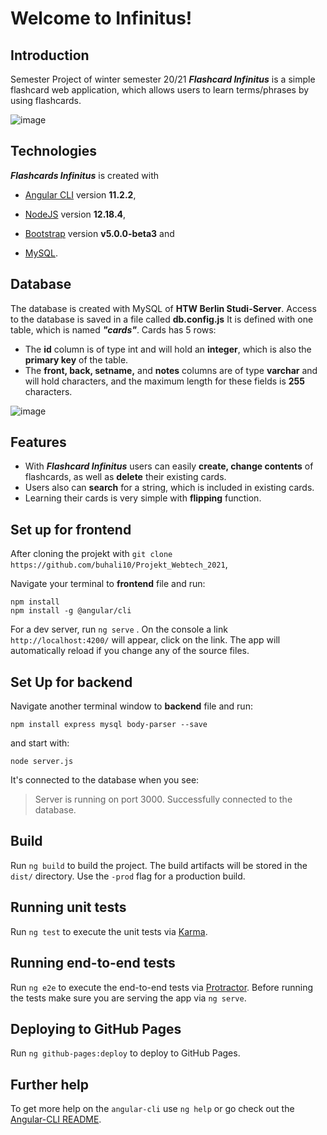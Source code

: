 # Welcome to Infinitus!

## Introduction 
Semester Project of winter semester 20/21 ***Flashcard Infinitus*** is a simple flashcard web application, which allows users to learn terms/phrases by using flashcards.

![image](https://user-images.githubusercontent.com/57114344/114031556-c9dc7600-987b-11eb-8765-c4b9f78c1de7.png)

## Technologies
 ***Flashcards Infinitus*** is created with 

 - [Angular CLI](https://github.com/angular/angular-cli) version **11.2.2**,
  
 - [NodeJS](https://github.com/nodejs/node) version **12.18.4**,
 - [Bootstrap](https://getbootstrap.com) version **v5.0.0-beta3** and
 - [MySQL](https://www.mysql.com).

## Database
The database is created with MySQL of **HTW Berlin Studi-Server**. Access to the database is saved in a file called **db.config.js** It is defined with one table, which is named ***"cards"***. Cards has 5 rows: 
- The **id** column is of type int and will hold an **integer**, which is also the **primary key** of the table.
- The **front, back, setname,** and **notes** columns are of type **varchar** and will hold characters, and the maximum length for these fields is **255** characters.

![image](https://user-images.githubusercontent.com/57114344/114033902-fb564100-987d-11eb-82bd-c5e6891a9f13.png)


## Features

 - With ***Flashcard Infinitus*** users can easily **create, change contents** of flashcards, as well as **delete** their existing cards. 
 - Users also can **search** for a string, which is included in existing cards.
 - Learning their cards is very simple with **flipping** function.

## Set up for frontend

After cloning the projekt with `git clone https://github.com/buhali10/Projekt_Webtech_2021`,

Navigate your terminal to **frontend** file  and run: 

    npm install 
    npm install -g @angular/cli


For a dev server, run `ng serve` . On the console a link `http://localhost:4200/` will appear, click on the link. The app will automatically reload if you change any of the source files.

## Set Up for backend
Navigate another terminal window to **backend** file  and run: 

    npm install express mysql body-parser --save

and start with: 

    node server.js

It's connected to the database when you see: 

> Server is running on port 3000. 
> Successfully connected to the database.



## Build
Run `ng build` to build the project. The build artifacts will be stored in the `dist/` directory. Use the `-prod` flag for a production build.

## Running unit tests

Run  `ng test`  to execute the unit tests via  [Karma](https://karma-runner.github.io/).

## [](https://github.com/jfreiheit/prog1#running-end-to-end-tests)Running end-to-end tests

Run  `ng e2e`  to execute the end-to-end tests via  [Protractor](http://www.protractortest.org/). Before running the tests make sure you are serving the app via  `ng serve`.

## [](https://github.com/jfreiheit/prog1#deploying-to-github-pages)Deploying to GitHub Pages

Run  `ng github-pages:deploy`  to deploy to GitHub Pages.

## [](https://github.com/jfreiheit/prog1#further-help)Further help

To get more help on the  `angular-cli`  use  `ng help`  or go check out the  [Angular-CLI README](https://github.com/angular/angular-cli/blob/master/README.md).
